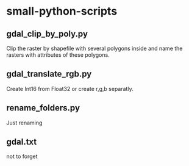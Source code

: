 # small-python-scripts

## gdal_clip_by_poly.py
Clip the raster by shapefile with several polygons inside and name the rasters with attributes of these polygons.

## gdal_translate_rgb.py
Create Int16 from Float32 or create r,g,b separatly.

## rename_folders.py
Just renaming

## gdal.txt
not to forget
